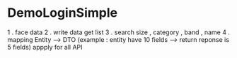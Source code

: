 # DemoLoginSimple
1 . face data
2 . write data get list 
3 . search size , category , band , name 
4 . mapping Entity --> DTO (example : entity have 10 fields --> return reponse is 5 fields) appply for all API 


